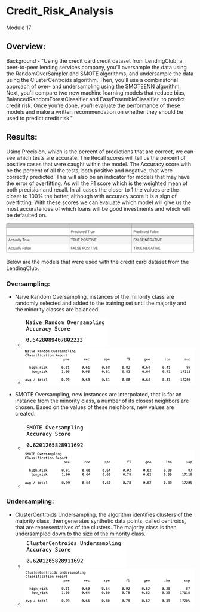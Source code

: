 # Credit_Risk_Analysis
Module 17

## Overview:

Background -  "Using the credit card credit dataset from LendingClub, a peer-to-peer lending services company, you’ll oversample the data using the RandomOverSampler and SMOTE algorithms, and undersample the data using the ClusterCentroids algorithm. Then, you’ll use a combinatorial approach of over- and undersampling using the SMOTEENN algorithm. Next, you’ll compare two new machine learning models that reduce bias, BalancedRandomForestClassifier and EasyEnsembleClassifier, to predict credit risk. Once you’re done, you’ll evaluate the performance of these models and make a written recommendation on whether they should be used to predict credit risk."

## Results:

Using Precision, which is the percent of predictions that are correct, we can see which tests are accurate.  The Recall scores will tell us the percent of positive cases that were caught within the model.  The Accuracy score with be the percent of all the tests, both positive and negative, that were correctly predicted.  This will also be an indicator for models that may have the error of overfitting.  As will the F1 score which is the weighted mean of both precision and recall.  In all cases the closer to 1 the values are the closer to 100% the better, although with accuracy score it is a sign of overfitting. 
With these scores we can evaluate which model will give us the most accurate idea of which loans will be good investments and which will be defaulted on.  

![accuracy_chart.png](https://github.com/GrahamNeal13/Credit_Risk_Analysis/blob/main/resources/accuracy_chart.png)

Below are the models that were used with the credit card dataset from the LendingClub.  

### Oversampling:

- Naive Random Oversampling, instances of the minority class are randomly selected and added to the training set until the majority and the minority classes are balanced.  
  - ![naive_random_oversamp_accuracy.png](https://github.com/GrahamNeal13/Credit_Risk_Analysis/blob/main/resources/naive_random_oversamp_accuracy.png)
  - ![naive_random_oversamp_class.png](https://github.com/GrahamNeal13/Credit_Risk_Analysis/blob/main/resources/naive_random_oversamp_class.png)


- SMOTE Oversampling, new instances are interpolated, that is for an instance from the minority class, a number of its closest neighbors are chosen.  Based on the values of these neighbors, new values are created.  
  - ![smote_accuracy.png](https://github.com/GrahamNeal13/Credit_Risk_Analysis/blob/main/resources/smote_accuracy.png)
  - ![smote_classification.png](https://github.com/GrahamNeal13/Credit_Risk_Analysis/blob/main/resources/smote_classification.png)

### Undersampling:

- ClusterCentroids Undersampling, the algorithm identifies clusters of the majority class, then generates synthetic data points, called centroids, that are representatives of the clusters.  The majority class is then undersampled down to the size of the minority class.  
  - ![clustercent_accuracy.png](https://github.com/GrahamNeal13/Credit_Risk_Analysis/blob/main/resources/clustercent_accuracy.png)
  - ![clustercent_class.png](https://github.com/GrahamNeal13/Credit_Risk_Analysis/blob/main/resources/clustercent_class.png)


